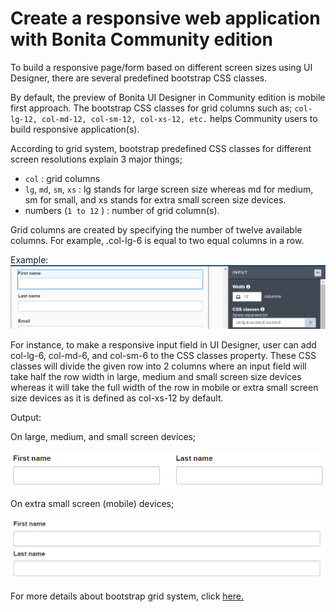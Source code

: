 # Create a responsive web application with Bonita Community edition

To build a responsive page/form based on different screen sizes using UI Designer, there are several predefined bootstrap CSS classes.

By default, the preview of Bonita UI Designer in Community edition is mobile first approach. The bootstrap CSS classes for grid columns
such as; ``` col-lg-12, col-md-12, col-sm-12, col-xs-12, etc. ``` helps Community users to build responsive application(s).


According to grid system, bootstrap predefined CSS classes for different screen resolutions explain 3 major things;
 - ```col``` : grid columns
 - ```lg```, ```md```, ```sm```, ```xs``` : lg stands for large screen size whereas md for medium, sm for small, and xs stands for extra small screen size devices. 
 - numbers (```1 to 12``` ) : number of grid column(s).

Grid columns are created by specifying the number of twelve available columns. For example, .col-lg-6 is equal to two equal columns in a row.

Example:
![bootstrap css classes](images/responsiveness-community-edition/responsivenessCommunityEdition.png)

For instance, to make a responsive input field in UI Designer, user can add col-lg-6, col-md-6, and col-sm-6 to the CSS classes property.
These CSS classes will divide the given row into 2 columns where an input field will take half the row width in large, medium and small screen 
size devices whereas it will take the full width of the row in mobile or extra small screen size devices as it is defined as col-xs-12 by default. 

Output:

On large, medium, and small screen devices;

![different screen resolution output](images/responsiveness-community-edition/responsivenessCommunityEditionOutput1.png)


On extra small screen (mobile) devices;

![mobile device output](images/responsiveness-community-edition/responsivenessCommunityEditionOutput2.png) 

For more details about bootstrap grid system, click [here.](https://getbootstrap.com/docs/3.3/css/#grid)

